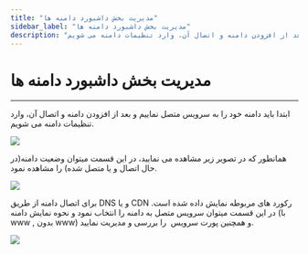 ```yaml
---
title: "مدیریت بخش داشبورد دامنه ها"
sidebar_label: "مدیریت بخش داشبورد دامنه ها"
description: "ابتدا باید دامنه خود را به سرویس متصل نماییم و بعد از افزودن دامنه و اتصال آن، وارد تنظیمات دامنه می شویم."
---
```


# مدیریت بخش داشبورد دامنه ها
---

ابتدا باید دامنه خود را به سرویس متصل نماییم و بعد از افزودن دامنه و اتصال آن، وارد تنظیمات دامنه می شویم.

![](https://s1.chabokan.net/docs/gifs/dashboard-domain/domain-management-dashboard-install.gif)

همانطور که در تصویر زیر مشاهده می نمایید، در این قسمت میتوان وضعیت دامنه(در حال اتصال و یا متصل شده) را مشاهده نمود.

![](https://s1.chabokan.net/docs/images/domains-panel.jpg)

برای اتصال دامنه از طریق DNS و یا CDN رکورد های مربوطه نمایش داده شده است. در این قسمت میتوان سرویس متصل به دامنه را انتخاب نمود و نحوه نمایش دامنه (با www , بدون www) و همچنین پورت سرویس  را بررسی و مدیریت نمایید.

![](https://s1.chabokan.net/docs/images/domains-panel-2.jpg)
